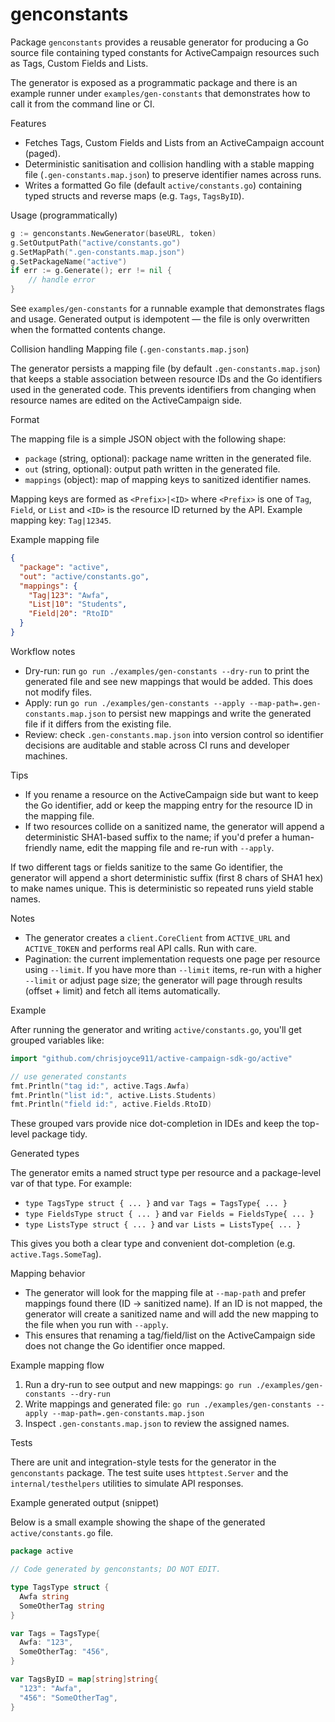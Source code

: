 # genconstants

Package `genconstants` provides a reusable generator for producing a Go
source file containing typed constants for ActiveCampaign resources such as
Tags, Custom Fields and Lists.

The generator is exposed as a programmatic package and there is an example
runner under `examples/gen-constants` that demonstrates how to call it from
the command line or CI.

Features

- Fetches Tags, Custom Fields and Lists from an ActiveCampaign account (paged).
- Deterministic sanitisation and collision handling with a stable mapping file
  (`.gen-constants.map.json`) to preserve identifier names across runs.
- Writes a formatted Go file (default `active/constants.go`) containing typed
  structs and reverse maps (e.g. `Tags`, `TagsByID`).

Usage (programmatically)

```go
g := genconstants.NewGenerator(baseURL, token)
g.SetOutputPath("active/constants.go")
g.SetMapPath(".gen-constants.map.json")
g.SetPackageName("active")
if err := g.Generate(); err != nil {
    // handle error
}
```

See `examples/gen-constants` for a runnable example that demonstrates flags
and usage. Generated output is idempotent — the file is only overwritten when
the formatted contents change.

Collision handling
Mapping file (`.gen-constants.map.json`)

The generator persists a mapping file (by default `.gen-constants.map.json`) that keeps a stable association
between resource IDs and the Go identifiers used in the generated code. This prevents identifiers from
changing when resource names are edited on the ActiveCampaign side.

Format

The mapping file is a simple JSON object with the following shape:

- `package` (string, optional): package name written in the generated file.
- `out` (string, optional): output path written in the generated file.
- `mappings` (object): map of mapping keys to sanitized identifier names.

Mapping keys are formed as `<Prefix>|<ID>` where `<Prefix>` is one of `Tag`, `Field`, or `List` and `<ID>` is the
resource ID returned by the API. Example mapping key: `Tag|12345`.

Example mapping file

```json
{
  "package": "active",
  "out": "active/constants.go",
  "mappings": {
    "Tag|123": "Awfa",
    "List|10": "Students",
    "Field|20": "RtoID"
  }
}
```

Workflow notes

- Dry-run: run `go run ./examples/gen-constants --dry-run` to print the generated file and see new mappings that would be
  added. This does not modify files.
- Apply: run `go run ./examples/gen-constants --apply --map-path=.gen-constants.map.json` to persist new mappings and write the
  generated file if it differs from the existing file.
- Review: check `.gen-constants.map.json` into version control so identifier decisions are auditable and stable across
  CI runs and developer machines.

Tips

- If you rename a resource on the ActiveCampaign side but want to keep the Go identifier, add or keep the mapping entry
  for the resource ID in the mapping file.
- If two resources collide on a sanitized name, the generator will append a deterministic SHA1-based suffix to the name;
  if you'd prefer a human-friendly name, edit the mapping file and re-run with `--apply`.

If two different tags or fields sanitize to the same Go identifier, the
generator will append a short deterministic suffix (first 8 chars of SHA1
hex) to make names unique. This is deterministic so repeated runs yield
stable names.

Notes

- The generator creates a `client.CoreClient` from `ACTIVE_URL` and
  `ACTIVE_TOKEN` and performs real API calls. Run with care.
- Pagination: the current implementation requests one page per resource
  using `--limit`. If you have more than `--limit` items, re-run with a
  higher `--limit` or adjust page size; the generator will page through
  results (offset + limit) and fetch all items automatically.

Example

After running the generator and writing `active/constants.go`, you'll get
grouped variables like:

```go
import "github.com/chrisjoyce911/active-campaign-sdk-go/active"

// use generated constants
fmt.Println("tag id:", active.Tags.Awfa)
fmt.Println("list id:", active.Lists.Students)
fmt.Println("field id:", active.Fields.RtoID)
```

These grouped vars provide nice dot-completion in IDEs and keep the
top-level package tidy.

Generated types

The generator emits a named struct type per resource and a package-level var
of that type. For example:

- `type TagsType struct { ... }` and `var Tags = TagsType{ ... }`
- `type FieldsType struct { ... }` and `var Fields = FieldsType{ ... }`
- `type ListsType struct { ... }` and `var Lists = ListsType{ ... }`

This gives you both a clear type and convenient dot-completion (e.g.
`active.Tags.SomeTag`).

Mapping behavior

- The generator will look for the mapping file at `--map-path` and prefer
  mappings found there (ID -> sanitized name). If an ID is not mapped, the
  generator will create a sanitized name and will add the new mapping to the
  file when you run with `--apply`.
- This ensures that renaming a tag/field/list on the ActiveCampaign side
  does not change the Go identifier once mapped.

Example mapping flow

1. Run a dry-run to see output and new mappings: `go run ./examples/gen-constants --dry-run`
2. Write mappings and generated file: `go run ./examples/gen-constants --apply --map-path=.gen-constants.map.json`
3. Inspect `.gen-constants.map.json` to review the assigned names.

Tests

There are unit and integration-style tests for the generator in the
`genconstants` package. The test suite uses `httptest.Server` and the
`internal/testhelpers` utilities to simulate API responses.

Example generated output (snippet)

Below is a small example showing the shape of the generated `active/constants.go` file.

```go
package active

// Code generated by genconstants; DO NOT EDIT.

type TagsType struct {
  Awfa string
  SomeOtherTag string
}

var Tags = TagsType{
  Awfa: "123",
  SomeOtherTag: "456",
}

var TagsByID = map[string]string{
  "123": "Awfa",
  "456": "SomeOtherTag",
}
```
